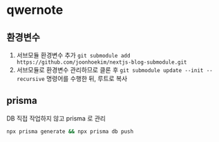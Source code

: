 # qwernote


## 환경변수
1. 서브모듈 환경변수 추가 `git submodule add https://github.com/joonhoekim/nextjs-blog-submodule.git`
2. 서브모듈로 환경변수 관리하므로 클론 후 `git submodule update --init --recursive` 명령어를 수행한 뒤, 루트로 복사

## prisma
DB 직접 작업하지 않고 prisma 로 관리

```bash
npx prisma generate && npx prisma db push
```